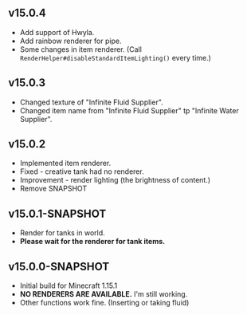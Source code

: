 ## v15.0.4
- Add support of Hwyla.
- Add rainbow renderer for pipe.
- Some changes in item renderer. (Call `RenderHelper#disableStandardItemLighting()` every time.)
## v15.0.3
- Changed texture of "Infinite Fluid Supplier".
- Changed item name from "Infinite Fluid Supplier" tp "Infinite Water Supplier".
## v15.0.2
- Implemented item renderer.
- Fixed - creative tank had no renderer.
- Improvement - render lighting (the brightness of content.)
- Remove SNAPSHOT
## v15.0.1-SNAPSHOT
- Render for tanks in world.
- **Please wait for the renderer for tank items.**

## v15.0.0-SNAPSHOT
- Initial build for Minecraft 1.15.1
- **NO RENDERERS ARE AVAILABLE.** I'm still working.
- Other functions work fine. (Inserting or taking fluid)
